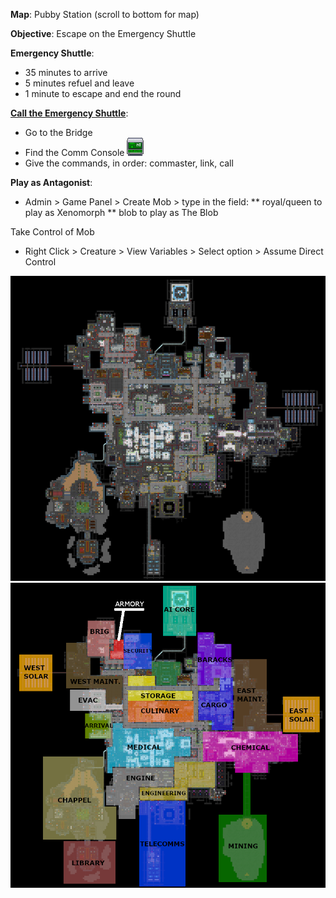 
__Map__: Pubby Station (scroll to bottom for map)

__Objective__: Escape on the Emergency Shuttle

__Emergency Shuttle__:
* 35 minutes to arrive
* 5 minutes refuel and leave
* 1 minute to escape and end the round

[__Call the Emergency Shuttle__](https://wiki.ss13.co/Calling_the_Escape_Shuttle):
* Go to the Bridge
* Find the Comm Console ![comm_console](images/comm_console.png "")
* Give the commands, in order: commaster, link, call



__Play as Antagonist__:
* Admin > Game Panel > Create Mob > type in the field:
** royal/queen to play as Xenomorph
** blob to play as The Blob


Take Control of Mob
* Right Click > Creature > View Variables > Select option > Assume Direct Control

![pubby](images/pubby.png "hi")
![pubby_label](images/pubby_label.png "hi")


